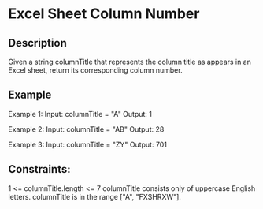 # Excel Sheet Column Number
## Description

Given a string columnTitle that represents the column title as appears in an Excel sheet, return its corresponding column number.

## Example
Example 1:
Input: columnTitle = "A"
Output: 1

Example 2:
Input: columnTitle = "AB"
Output: 28

Example 3:
Input: columnTitle = "ZY"
Output: 701

## Constraints:
1 <= columnTitle.length <= 7
columnTitle consists only of uppercase English letters.
columnTitle is in the range ["A", "FXSHRXW"].